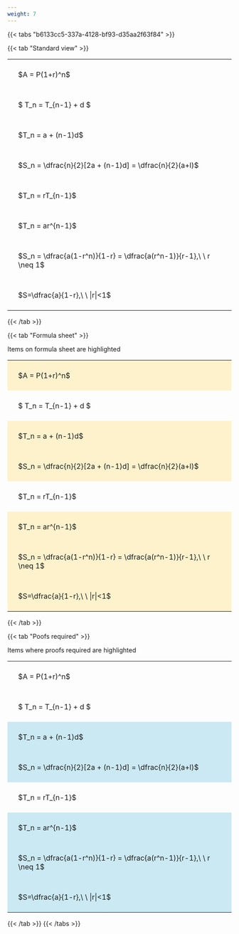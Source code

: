 ```yaml
---
weight: 7
---
```


{{< tabs "b6133cc5-337a-4128-bf93-d35aa2f63f84" >}}

{{< tab "Standard view" >}}

<style type="text/css">
#T_84245 th.col_heading {
  text-align: left;
  font-size: 1em;
}
#T_84245 td {
  text-align: left;
  font-size: 1em;
  padding: 1.5em;
}
</style>
<table id="T_84245">
  <thead>
  </thead>
  <tbody>
    <tr>
      <td id="T_84245_row0_col0" class="data row0 col0" >$A = P(1+r)^n$</td>
    </tr>
    <tr>
      <td id="T_84245_row1_col0" class="data row1 col0" >$ T_n = T_{n-1} + d $</td>
    </tr>
    <tr>
      <td id="T_84245_row2_col0" class="data row2 col0" >$T_n = a + (n-1)d$</td>
    </tr>
    <tr>
      <td id="T_84245_row3_col0" class="data row3 col0" >$S_n = \dfrac{n}{2}[2a + (n-1)d] = \dfrac{n}{2}(a+l)$</td>
    </tr>
    <tr>
      <td id="T_84245_row4_col0" class="data row4 col0" >$T_n = rT_{n-1}$</td>
    </tr>
    <tr>
      <td id="T_84245_row5_col0" class="data row5 col0" >$T_n = ar^{n-1}$</td>
    </tr>
    <tr>
      <td id="T_84245_row6_col0" class="data row6 col0" >$S_n = \dfrac{a(1-r^n)}{1-r} = \dfrac{a(r^n-1)}{r-1},\ \  r \neq 1$</td>
    </tr>
    <tr>
      <td id="T_84245_row7_col0" class="data row7 col0" >$S=\dfrac{a}{1-r},\ \ |r|<1$</td>
    </tr>
  </tbody>
</table>
{{< /tab >}}

{{< tab "Formula sheet" >}}

Items on formula sheet are highlighted 
<br>
<style type="text/css">
#T_7534f th.col_heading {
  text-align: left;
  font-size: 1em;
}
#T_7534f td {
  text-align: left;
  font-size: 1em;
  padding: 1.5em;
}
#T_7534f_row0_col0, #T_7534f_row2_col0, #T_7534f_row3_col0, #T_7534f_row5_col0, #T_7534f_row6_col0, #T_7534f_row7_col0 {
  background-color: rgba(255,194,10, 0.2);
}
#T_7534f_row1_col0, #T_7534f_row4_col0 {
  background-color: rgba(0,0,0,0);
}
</style>
<table id="T_7534f">
  <thead>
  </thead>
  <tbody>
    <tr>
      <td id="T_7534f_row0_col0" class="data row0 col0" >$A = P(1+r)^n$</td>
    </tr>
    <tr>
      <td id="T_7534f_row1_col0" class="data row1 col0" >$ T_n = T_{n-1} + d $</td>
    </tr>
    <tr>
      <td id="T_7534f_row2_col0" class="data row2 col0" >$T_n = a + (n-1)d$</td>
    </tr>
    <tr>
      <td id="T_7534f_row3_col0" class="data row3 col0" >$S_n = \dfrac{n}{2}[2a + (n-1)d] = \dfrac{n}{2}(a+l)$</td>
    </tr>
    <tr>
      <td id="T_7534f_row4_col0" class="data row4 col0" >$T_n = rT_{n-1}$</td>
    </tr>
    <tr>
      <td id="T_7534f_row5_col0" class="data row5 col0" >$T_n = ar^{n-1}$</td>
    </tr>
    <tr>
      <td id="T_7534f_row6_col0" class="data row6 col0" >$S_n = \dfrac{a(1-r^n)}{1-r} = \dfrac{a(r^n-1)}{r-1},\ \  r \neq 1$</td>
    </tr>
    <tr>
      <td id="T_7534f_row7_col0" class="data row7 col0" >$S=\dfrac{a}{1-r},\ \ |r|<1$</td>
    </tr>
  </tbody>
</table>
{{< /tab >}}

{{< tab "Poofs required" >}}

Items where proofs required are highlighted 
<br>
<style type="text/css">
#T_927d1 th.col_heading {
  text-align: left;
  font-size: 1em;
}
#T_927d1 td {
  text-align: left;
  font-size: 1em;
  padding: 1.5em;
}
#T_927d1_row0_col0, #T_927d1_row1_col0, #T_927d1_row4_col0 {
  background-color: rgba(0,0,0,0);
}
#T_927d1_row2_col0, #T_927d1_row3_col0, #T_927d1_row5_col0, #T_927d1_row6_col0, #T_927d1_row7_col0 {
  background-color: rgba(0,150,200, 0.2);
}
</style>
<table id="T_927d1">
  <thead>
  </thead>
  <tbody>
    <tr>
      <td id="T_927d1_row0_col0" class="data row0 col0" >$A = P(1+r)^n$</td>
    </tr>
    <tr>
      <td id="T_927d1_row1_col0" class="data row1 col0" >$ T_n = T_{n-1} + d $</td>
    </tr>
    <tr>
      <td id="T_927d1_row2_col0" class="data row2 col0" >$T_n = a + (n-1)d$</td>
    </tr>
    <tr>
      <td id="T_927d1_row3_col0" class="data row3 col0" >$S_n = \dfrac{n}{2}[2a + (n-1)d] = \dfrac{n}{2}(a+l)$</td>
    </tr>
    <tr>
      <td id="T_927d1_row4_col0" class="data row4 col0" >$T_n = rT_{n-1}$</td>
    </tr>
    <tr>
      <td id="T_927d1_row5_col0" class="data row5 col0" >$T_n = ar^{n-1}$</td>
    </tr>
    <tr>
      <td id="T_927d1_row6_col0" class="data row6 col0" >$S_n = \dfrac{a(1-r^n)}{1-r} = \dfrac{a(r^n-1)}{r-1},\ \  r \neq 1$</td>
    </tr>
    <tr>
      <td id="T_927d1_row7_col0" class="data row7 col0" >$S=\dfrac{a}{1-r},\ \ |r|<1$</td>
    </tr>
  </tbody>
</table>
{{< /tab >}}
{{< /tabs >}}